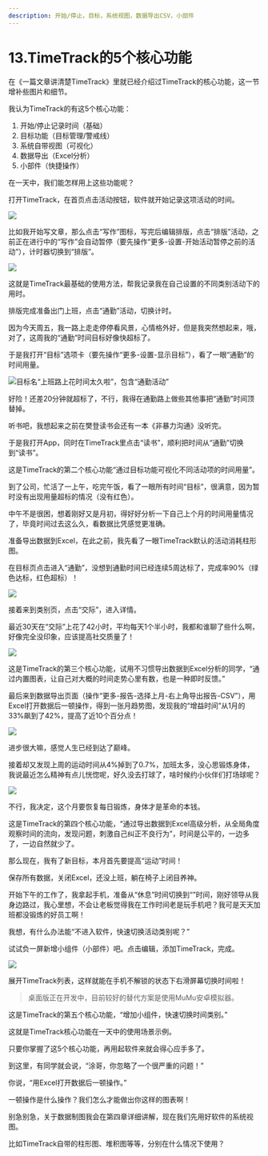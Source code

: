 ```yaml
---
description: 开始/停止，目标，系统视图，数据导出CSV，小部件
---
```


# 13.TimeTrack的5个核心功能

在《一篇文章讲清楚TimeTrack》里就已经介绍过TimeTrack的核心功能，这一节增补些图片和细节。

我认为TimeTrack的有这5个核心功能：

1. 开始/停止记录时间（基础）
2. 目标功能（目标管理/警戒线）
3. 系统自带视图（可视化）
4. 数据导出（Excel分析）
5. 小部件（快捷操作）

在一天中，我们能怎样用上这些功能呢？

打开TimeTrack，在首页点击活动按钮，软件就开始记录这项活动的时间。

![](../.gitbook/assets/img_.PNG)

比如我开始写文章，那么点击“写作”图标，写完后编辑排版，点击“排版”活动，之前正在进行中的“写作”会自动暂停（要先操作“更多-设置-开始活动暂停之前的活动”），计时器切换到“排版”。

![](../.gitbook/assets/img_2448.PNG)

这就是TimeTrack最基础的使用方法，帮我记录我在自己设置的不同类别活动下的用时。

排版完成准备出门上班，点击“通勤”活动，切换计时。

因为今天周五，我一路上走走停停看风景，心情格外好，但是我突然想起来，哦，对了，这周我的“通勤”时间目标好像快超标了。

于是我打开“目标”选项卡（要先操作“更多-设置-显示目标”），看了一眼“通勤”的时间用量。

![&#x76EE;&#x6807;&#x540D;&#x201C;&#x4E0A;&#x73ED;&#x8DEF;&#x4E0A;&#x82B1;&#x65F6;&#x95F4;&#x592A;&#x4E45;&#x5566;&#x201D;&#xFF0C;&#x5305;&#x542B;&#x201C;&#x901A;&#x52E4;&#x6D3B;&#x52A8;&#x201D;](../.gitbook/assets/qq-jie-tu-20190812202245.png)

好险！还差20分钟就超标了，不行，我得在通勤路上做些其他事把“通勤”时间顶替掉。

听书吧，我想起来之前在樊登读书会还有一本《非暴力沟通》没听完。

于是我打开App，同时在TimeTrack里点击“读书”，顺利把时间从“通勤”切换到“读书”。

这是TimeTrack的第二个核心功能“通过目标功能可视化不同活动项的时间用量”。

到了公司，忙活了一上午，吃完午饭，看了一眼所有时间“目标”，很满意，因为暂时没有出现用量超标的情况（没有红色）。

中午不是很困，想着刚好又是月初，得好好分析一下自己上个月的时间用量情况了，毕竟时间过去这么久，看数据比凭感觉更准确。

准备导出数据到Excel，在此之前，我先看了一眼TimeTrack默认的活动消耗柱形图。

在目标页点击进入“通勤”，没想到通勤时间已经连续5周达标了，完成率90%（绿色达标，红色超标）！

![](../.gitbook/assets/qq-tu-pian-20190828205912.png)

接着来到类别页，点击“交际”，进入详情。

最近30天在“交际”上花了42小时，平均每天1个半小时，我都和谁聊了些什么啊，好像完全没印象，应该提高社交质量了！

![](../.gitbook/assets/img_%20%281%29.PNG)

这是TimeTrack的第三个核心功能，试用不习惯导出数据到Excel分析的同学，“通过内置图表，让自己对大概的时间走势心里有数，也是一种即时反馈。”

最后来到数据导出页面（操作“更多-报告-选择上月-右上角导出报告-CSV”），用Excel打开数据后一顿操作，得到一张月趋势图，发现我的“增益时间”从1月的33%飙到了42%，提高了近10个百分点！

![](../.gitbook/assets/1557329016-1.jpg)

进步很大嘛，感觉人生已经到达了巅峰。

接着却又发现上周的运动时间从4%掉到了0.7%，加班太多，没心思锻炼身体，我说最近怎么精神有点儿恍惚呢，好久没去打球了，啥时候约小伙伴们打场球呢？

![](../.gitbook/assets/1557329089-1.jpg)

不行，我决定，这个月要恢复每日锻炼，身体才是革命的本钱。

这是TimeTrack的第四个核心功能，“通过导出数据到Excel高级分析，从全局角度观察时间的流向，发现问题，刺激自己纠正不良行为”，时间是公平的，一边多了，一边自然就少了。

那么现在，我有了新目标，本月首先要提高“运动”时间！

保存所有数据，关闭Excel，还没上班，躺在椅子上闭目养神。

开始下午的工作了，我拿起手机，准备从“休息”时间切换到“”时间，刚好领导从我身边路过，我心里想，不会让老板觉得我在工作时间老是玩手机吧？我可是天天加班都没锻炼的好员工啊！

我想，有什么办法能“不进入软件，快速切换活动类别呢？”

试试负一屏新增小组件（小部件）吧。点击编辑，添加TimeTrack，完成。

![](../.gitbook/assets/img_2453.PNG)

展开TimeTrack列表，这样就能在手机不解锁的状态下右滑屏幕切换时间啦！

> 桌面版正在开发中，目前较好的替代方案是使用MuMu安卓模拟器。

这是TimeTrack的第五个核心功能，“增加小组件，快速切换时间类别。”

这就是TimeTrack核心功能在一天中的使用场景示例。

只要你掌握了这5个核心功能，再用起软件来就会得心应手多了。

到这里，有同学就会说，“涂哥，你忽略了一个很严重的问题！”

你说，“用Excel打开数据后一顿操作。”

一顿操作是什么操作？我们怎么才能做出你这样的图表啊！

别急别急，关于数据制图我会在第四章详细讲解，现在我们先用好软件的系统视图。

比如TimeTrack自带的柱形图、堆积图等等，分别在什么情况下使用？

